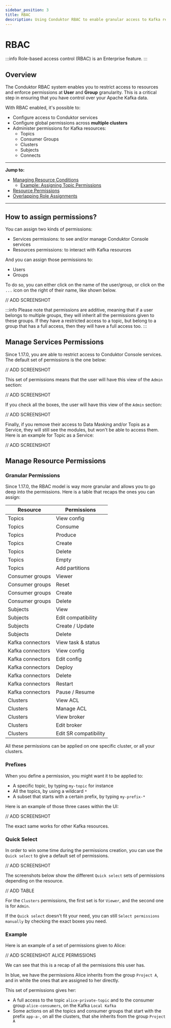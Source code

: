 ```yaml
---
sidebar_position: 3
title: RBAC
description: Using Conduktor RBAC to enable granular access to Kafka resources
---
```


# RBAC

:::info
Role-based access control (RBAC) is an Enterprise feature.
:::

## Overview

The Conduktor RBAC system enables you to restrict access to resources and enforce permissions at **User** and **Group** granularity. This is a critical step in ensuring that you have control over your Apache Kafka data.

With RBAC enabled, it's possible to:
- Configure access to Conduktor services
- Configure global permissions across **multiple clusters**
- Administer permissions for Kafka resources:
   - Topics
   - Consumer Groups
   - Clusters
   - Subjects
   - Connects

---
**Jump to:**
- [Managing Resource Conditions](#manage-resource-permissions)
  - [Example: Assigning Topic Permissions](#example-assigning-topic-permissions)
- [Resource Permissions](#resource-permissions)
- [Overlapping Role Assignments](#overlapping-role-assigments)
---

## How to assign permissions?

You can assign two kinds of permissions:
- Services permissions: to see and/or manage Conduktor Console services
- Resources permissions: to interact with Kafka resources

And you can assign those permissions to:
- Users
- Groups

To do so, you can either click on the name of the user/group, or click on the `...` icon on the right of their name, like shown below.

// ADD SCREENSHOT

:::info
Please note that permissions are additive, meaning that if a user belongs to multiple groups, they will inherit all the permissions given to these groups.
If they have a restricted access to a topic, but belong to a group that has a full access, then they will have a full access too.
:::

## Manage Services Permissions

Since 1.17.0, you are able to restrict access to Conduktor Console services. The default set of permissions is the one below:

// ADD SCREENSHOT

This set of permissions means that the user will have this view of the `Admin` section:

// ADD SCREENSHOT

If you check all the boxes, the user will have this view of the `Admin` section:

// ADD SCREENSHOT

Finally, if you remove their access to Data Masking and/or Topis as a Service, they will still see the modules, but won't be able to access them. Here is an example for Topic as a Service:

// ADD SCREENSHOT

## Manage Resource Permissions

### Granular Permissions
Since 1.17.0, the RBAC model is way more granular and allows you to go deep into the permissions. Here is a table that recaps the ones you can assign:

| Resource         | Permissions           |
| ---------------- | --------------------- |
| Topics           | View config           |
| Topics           | Consume               |
| Topics           | Produce               |
| Topics           | Create                |
| Topics           | Delete                |
| Topics           | Empty                 |
| Topics           | Add partitions        |
| Consumer groups  | Viewer                |
| Consumer groups  | Reset                 |
| Consumer groups  | Create                |
| Consumer groups  | Delete                |
| Subjects         | View                  |
| Subjects         | Edit compatibility    |
| Subjects         | Create / Update       |
| Subjects         | Delete                |
| Kafka connectors | View task & status    |
| Kafka connectors | View config           |
| Kafka connectors | Edit config           |
| Kafka connectors | Deploy                |
| Kafka connectors | Delete                |
| Kafka connectors | Restart               |
| Kafka connectors | Pause / Resume        |
| Clusters         | View ACL              |
| Clusters         | Manage ACL            |
| Clusters         | View broker           |
| Clusters         | Edit broker           |
| Clusters         | Edit SR compatibility |

All these permissions can be applied on one specific cluster, or all your clusters.

### Prefixes

When you define a permission, you might want it to be applied to:
- A specific topic, by typing `my-topic` for instance
- All the topics, by using a wildcard `*`
- A subset that starts with a certain prefix, by typing `my-prefix-*`

Here is an example of those three cases within the UI:

// ADD SCREENSHOT

The exact same works for other Kafka resources.

### Quick Select

In order to win some time during the permissions creation, you can use the `Quick select` to give a default set of permissions.

// ADD SCREENSHOT

The screenshots below show the different `Quick select` sets of permissions depending on the resource.

// ADD TABLE

For the `Clusters` permissions, the first set is for `Viewer`, and the second one is for `Admin`.

If the `Quick select` doesn't fit your need, you can still `Select permissions manually` by checking the exact boxes you need.

### Example

Here is an example of a set of permissions given to Alice:

// ADD SCREENSHOT ALICE PERMISSIONS

We can see that this is a recap of all the permissions this user has.

In blue, we have the permissions Alice inherits from the group `Project A`, and in white the ones that are assigned to her directly.

This set of permissions gives her:
- A full access to the topic `alice-private-topic` and to the consumer group `alice-consumers`, on the Kafka `Local Kafka`
- Some actions on all the topics and consumer groups that start with the prefix `app-a-`, on all the clusters, that she inherits from the group `Project A`

